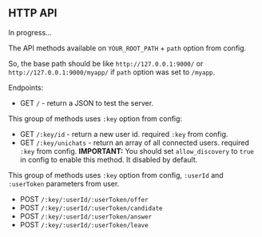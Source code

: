## HTTP API

In progress...

The API methods available on `YOUR_ROOT_PATH` + `path` option from config.

So, the base path should be like `http://127.0.0.1:9000/` or `http://127.0.0.1:9000/myapp/` if `path` option was set to `/myapp`.

Endpoints:

* GET `/` - return a JSON to test the server.

This group of methods uses `:key` option from config:
* GET `/:key/id` - return a new user id. required `:key` from config.
* GET `/:key/unichats` - return an array of all connected users. required `:key` from config. **IMPORTANT:** You should set `allow_discovery` to `true` in config to enable this method. It disabled by default.

This group of methods uses `:key` option from config, `:userId` and `:userToken` parameters from user.
* POST `/:key/:userId/:userToken/offer`
* POST `/:key/:userId/:userToken/candidate`
* POST `/:key/:userId/:userToken/answer`
* POST `/:key/:userId/:userToken/leave`